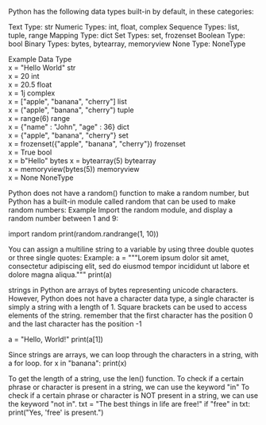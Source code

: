 Python has the following data types built-in by default, in these categories:

Text Type:	str
Numeric Types:	int, float, complex
Sequence Types:	list, tuple, range
Mapping Type:	dict
Set Types:	set, frozenset
Boolean Type:	bool
Binary Types:	bytes, bytearray, memoryview
None Type:	NoneType


Example	                                        Data Type	
x = "Hello World"             	                  str	
x = 20	                                          int	
x = 20.5	                                       float	
x = 1j	                                         complex	
x = ["apple", "banana", "cherry"]               	list	
x = ("apple", "banana", "cherry")                	 tuple	
x = range(6)	                                     range	
x = {"name" : "John", "age" : 36}	                 dict	
x = {"apple", "banana", "cherry"}	                 set	
x = frozenset({"apple", "banana", "cherry"})	     frozenset	
x = True	                                          bool	
x = b"Hello"	                                      bytes	
x = bytearray(5)	                                 bytearray	
x = memoryview(bytes(5))	                        memoryview	
x = None	                                         NoneType


Python does not have a random() function to make a random number, but Python has a built-in module called random that can be used to make random numbers:
Example
Import the random module, and display a random number between 1 and 9:

import random
print(random.randrange(1, 10))



You can assign a multiline string to a variable by using three double quotes or three single quotes:
Example:
a = """Lorem ipsum dolor sit amet,
consectetur adipiscing elit,
sed do eiusmod tempor incididunt
ut labore et dolore magna aliqua."""
print(a)




strings in Python are arrays of bytes representing unicode characters.
However, Python does not have a character data type, a single character is simply a string with a length of 1.
Square brackets can be used to access elements of the string.
remember that the first character has the position 0 and the last character has the position -1

a = "Hello, World!"
print(a[1])


Since strings are arrays, we can loop through the characters in a string, with a for loop.
for x in "banana":
  print(x)
  
To get the length of a string, use the len() function.
To check if a certain phrase or character is present in a string, we can use the keyword "in"
To check if a certain phrase or character is NOT present in a string, we can use the keyword "not in".
txt = "The best things in life are free!"
if "free" in txt:
  print("Yes, 'free' is present.")
